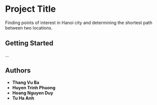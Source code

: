 # Project Title

Finding points of interest in Hanoi city and determining the shortest path between two locations.

## Getting Started
...

## Authors

  - **Thang Vu Ba**
  - **Huyen Trinh Phuong**
  - **Hoang Nguyen Duy**
  - **Tu Ha Anh**


